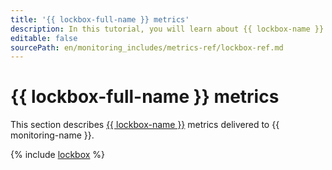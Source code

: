 ```yaml
---
title: '{{ lockbox-full-name }} metrics'
description: In this tutorial, you will learn about {{ lockbox-name }} metrics.
editable: false
sourcePath: en/monitoring_includes/metrics-ref/lockbox-ref.md
---
```


# {{ lockbox-full-name }} metrics

This section describes [{{ lockbox-name }}](../../lockbox/) metrics delivered to {{ monitoring-name }}.

{% include [lockbox](../../_includes/monitoring/metrics-ref/lockbox.md) %}